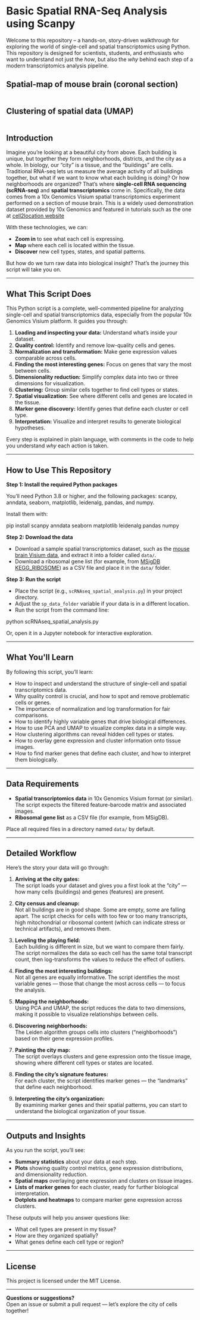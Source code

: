 # Basic Spatial RNA-Seq Analysis using Scanpy

Welcome to this repository – a hands-on, story-driven walkthrough for exploring the world of single-cell and spatial transcriptomics using Python. This repository is designed for scientists, students, and enthusiasts who want to understand not just the *how*, but also the *why* behind each step of a modern transcriptomics analysis pipeline.

## Spatial-map of mouse brain (coronal section)
![]()

## Clustering of spatial data (UMAP)
![]()

## Introduction

Imagine you’re looking at a beautiful city from above. Each building is unique, but together they form neighborhoods, districts, and the city as a whole. In biology, our “city” is a tissue, and the “buildings” are cells. Traditional RNA-seq lets us measure the average activity of all buildings together, but what if we want to know what each building is doing? Or how neighborhoods are organized? That’s where **single-cell RNA sequencing (scRNA-seq)** and **spatial transcriptomics** come in. Specifically, the data comes from a 10x Genomics Visium spatial transcriptomics experiment performed on a section of mouse brain. This is a widely used demonstration dataset provided by 10x Genomics and featured in tutorials such as the one at [cell2location website](https://cell2location.cog.sanger.ac.uk)

With these technologies, we can:
- **Zoom in** to see what each cell is expressing.
- **Map** where each cell is located within the tissue.
- **Discover** new cell types, states, and spatial patterns.

But how do we turn raw data into biological insight? That’s the journey this script will take you on.

---

## What This Script Does

This Python script is a complete, well-commented pipeline for analyzing single-cell and spatial transcriptomics data, especially from the popular 10x Genomics Visium platform. It guides you through:

1. **Loading and inspecting your data:** Understand what’s inside your dataset.
2. **Quality control:** Identify and remove low-quality cells and genes.
3. **Normalization and transformation:** Make gene expression values comparable across cells.
4. **Finding the most interesting genes:** Focus on genes that vary the most between cells.
5. **Dimensionality reduction:** Simplify complex data into two or three dimensions for visualization.
6. **Clustering:** Group similar cells together to find cell types or states.
7. **Spatial visualization:** See where different cells and genes are located in the tissue.
8. **Marker gene discovery:** Identify genes that define each cluster or cell type.
9. **Interpretation:** Visualize and interpret results to generate biological hypotheses.

Every step is explained in plain language, with comments in the code to help you understand *why* each action is taken.

---

## How to Use This Repository

**Step 1: Install the required Python packages**

You’ll need Python 3.8 or higher, and the following packages: scanpy, anndata, seaborn, matplotlib, leidenalg, pandas, and numpy.

Install them with:

pip install scanpy anndata seaborn matplotlib leidenalg pandas numpy

**Step 2: Download the data**

- Download a sample spatial transcriptomics dataset, such as the [mouse brain Visium data](https://cell2location.cog.sanger.ac.uk/tutorial/mouse_brain_visium_wo_cloupe_data.zip), and extract it into a folder called `data/`.
- Download a ribosomal gene list (for example, from [MSigDB KEGG_RIBOSOME](https://www.gsea-msigdb.org/gsea/msigdb/cards/KEGG_RIBOSOME.html)) as a CSV file and place it in the `data/` folder.

**Step 3: Run the script**

- Place the script (e.g., `scRNAseq_spatial_analysis.py`) in your project directory.
- Adjust the `sp_data_folder` variable if your data is in a different location.
- Run the script from the command line:

python scRNAseq_spatial_analysis.py

Or, open it in a Jupyter notebook for interactive exploration.

---

## What You'll Learn

By following this script, you’ll learn:

- How to inspect and understand the structure of single-cell and spatial transcriptomics data.
- Why quality control is crucial, and how to spot and remove problematic cells or genes.
- The importance of normalization and log transformation for fair comparisons.
- How to identify highly variable genes that drive biological differences.
- How to use PCA and UMAP to visualize complex data in a simple way.
- How clustering algorithms can reveal hidden cell types or states.
- How to overlay gene expression and cluster information onto tissue images.
- How to find marker genes that define each cluster, and how to interpret them biologically.

---

## Data Requirements

- **Spatial transcriptomics data** in 10x Genomics Visium format (or similar). The script expects the filtered feature-barcode matrix and associated images.
- **Ribosomal gene list** as a CSV file (for example, from MSigDB).

Place all required files in a directory named `data/` by default.

---

## Detailed Workflow

Here’s the story your data will go through:

1. **Arriving at the city gates:**  
   The script loads your dataset and gives you a first look at the “city” — how many cells (buildings) and genes (features) are present.

2. **City census and cleanup:**  
   Not all buildings are in good shape. Some are empty, some are falling apart. The script checks for cells with too few or too many transcripts, high mitochondrial or ribosomal content (which can indicate stress or technical artifacts), and removes them.

3. **Leveling the playing field:**  
   Each building is different in size, but we want to compare them fairly. The script normalizes the data so each cell has the same total transcript count, then log-transforms the values to reduce the effect of outliers.

4. **Finding the most interesting buildings:**  
   Not all genes are equally informative. The script identifies the most variable genes — those that change the most across cells — to focus the analysis.

5. **Mapping the neighborhoods:**  
   Using PCA and UMAP, the script reduces the data to two dimensions, making it possible to visualize relationships between cells.

6. **Discovering neighborhoods:**  
   The Leiden algorithm groups cells into clusters (“neighborhoods”) based on their gene expression profiles.

7. **Painting the city map:**  
   The script overlays clusters and gene expression onto the tissue image, showing where different cell types or states are located.

8. **Finding the city’s signature features:**  
   For each cluster, the script identifies marker genes — the “landmarks” that define each neighborhood.

9. **Interpreting the city’s organization:**  
   By examining marker genes and their spatial patterns, you can start to understand the biological organization of your tissue.

---

## Outputs and Insights

As you run the script, you’ll see:

- **Summary statistics** about your data at each step.
- **Plots** showing quality control metrics, gene expression distributions, and dimensionality reduction.
- **Spatial maps** overlaying gene expression and clusters on tissue images.
- **Lists of marker genes** for each cluster, ready for further biological interpretation.
- **Dotplots and heatmaps** to compare marker gene expression across clusters.

These outputs will help you answer questions like:
- What cell types are present in my tissue?
- How are they organized spatially?
- What genes define each cell type or region?

---

## License

This project is licensed under the MIT License.

---

**Questions or suggestions?**  
Open an issue or submit a pull request — let’s explore the city of cells together!
